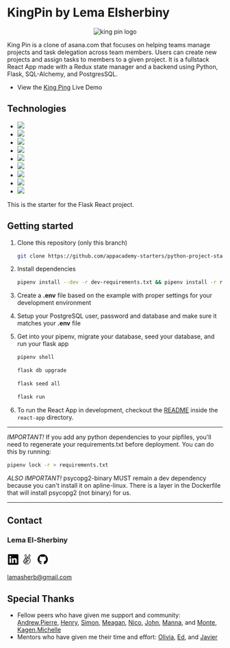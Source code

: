 # KingPin by Lema Elsherbiny

<p align=center>
  <img src="https://i.imgur.com/aijSCPA.png" alt='king pin logo' />
</p>

King Pin is a clone of asana.com that focuses on helping teams manage projects and task delegation across team members. Users can create new projects and assign tasks to members to a given project. It is a fullstack React App made with a Redux state manager and a backend using Python, Flask, SQL-Alchemy, and PostgresSQL. 

* View the <a href='https://king-pin-app.herokuapp.com/'>King Ping</a> Live Demo

## Technologies
* <a href="https://developer.mozilla.org/en-US/docs/Web/JavaScript"><img src="https://img.shields.io/badge/-JavaScript-F7DF1E?logo=JavaScript&logoColor=333333" /></a>
* <a href="https://www.postgresql.org/"><img src="https://img.shields.io/badge/-PostgreSQL-336791?logo=PostgreSQL&logoColor=white" /></a>
* <a href="https://nodejs.org/"><img src="https://img.shields.io/badge/Node.js-43853D?style=flat&logo=node.js&logoColor=white"></a>
* <a href="https://reactjs.org/"><img src="https://img.shields.io/badge/react-%2320232a.svg?style=flat&logo=react&logoColor=%2361DAFB"></a>
* <a href="https://redux.js.org/"><img src="https://img.shields.io/badge/redux-%23593d88.svg?style=flat&logo=redux&logoColor=white"></a>
* <a href="https://developer.mozilla.org/en-US/docs/Web/CSS"><img src="https://img.shields.io/badge/-CSS3-1572B6?logo=CSS3" /></a>
* <a href="https://www.python.org/"><img src="https://img.shields.io/badge/Python-3776AB?style=flat&logo=python&logoColor=ffd343" /></a>
* <a href="https://flask.palletsprojects.com/"><img src="https://img.shields.io/badge/Flask-000000?style=flat&logo=flask&logoColor=white" /></a>
* <a href="https://www.heroku.com/home"><img src="https://img.shields.io/badge/Heroku-430098?style=flat&logo=heroku&logoColor=white" /></a>


This is the starter for the Flask React project.

## Getting started

1. Clone this repository (only this branch)

   ```bash
   git clone https://github.com/appacademy-starters/python-project-starter.git
   ```

2. Install dependencies

      ```bash
      pipenv install --dev -r dev-requirements.txt && pipenv install -r requirements.txt
      ```
3. Create a **.env** file based on the example with proper settings for your
   development environment
4. Setup your PostgreSQL user, password and database and make sure it matches your **.env** file

5. Get into your pipenv, migrate your database, seed your database, and run your flask app

   ```bash
   pipenv shell
   ```

   ```bash
   flask db upgrade
   ```

   ```bash
   flask seed all
   ```

   ```bash
   flask run
   ```

6. To run the React App in development, checkout the [README](./react-app/README.md) inside the `react-app` directory.

***
*IMPORTANT!*
   If you add any python dependencies to your pipfiles, you'll need to regenerate your requirements.txt before deployment.
   You can do this by running:

   ```bash
   pipenv lock -r > requirements.txt
   ```

*ALSO IMPORTANT!*
   psycopg2-binary MUST remain a dev dependency because you can't install it on apline-linux.
   There is a layer in the Dockerfile that will install psycopg2 (not binary) for us.
***

## Contact

### Lema El-Sherbiny

<a href="https://www.linkedin.com/in/lema-el-sherbiny-b41340193/"><img src="https://github.com/Simonvargas/Chimera/blob/main/readme-assets/logos/linkedin-logo.png?raw=true" height="28" align="middle" /></a>
<a href="https://angel.co/u/lema-el-sherbiny"><img src="https://github.com/Simonvargas/Chimera/blob/main/readme-assets/logos/angellist-logo.png?raw=true" height="28" align="middle" /></a>
<a href="https://github.com/lemlooma"><img src="https://github.com/Simonvargas/Chimera/blob/main/readme-assets/logos/github-logo.png?raw=true" height="38" align="middle" /></a>

lamasherb@gmail.com


## Special Thanks
* Fellow peers who have given me support and community: [Andrew](https://github.com/andru17urdna),[Pierre](https://github.com/TheGuilbotine), [Henry](https://github.com/hnrywltn), [Simon](https://github.com/Simonvargas), [Meagan](https://github.com/meagan13), [Nico](https://github.com/nicopierson), [John](https://github.com/Jomix-13), [Manna](https://github.com/makon57), and [Monte](https://github.com/theflaggship), [Kagen](https://github.com/KagenLH),[Michelle](https://github.com/michellekontoff)
* Mentors who have given me their time and effort: [Olivia](https://github.com/OByrnes), [Ed](https://github.com/edherm), and [Javier](https://github.com/javiermortiz) 
